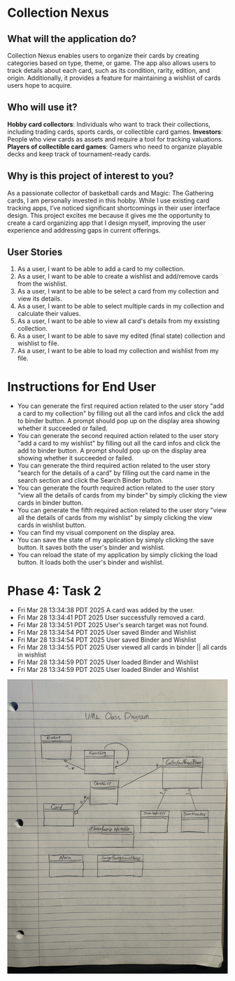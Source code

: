 # Collection Nexus

## What will the application do?

Collection Nexus enables users to organize their cards by creating categories based on type, theme, or game. The app also allows users to track details about each card, such as its condition, rarity, edition, and origin. Additionally, it provides a feature for maintaining a wishlist of cards users hope to acquire.

## Who will use it?

**Hobby card collectors**: Individuals who want to track their collections, including trading cards, sports cards, or collectible card games.
**Investors**: People who view cards as assets and require a tool for tracking valuations.
**Players of collectible card games**: Gamers who need to organize playable decks and keep track of tournament-ready cards.

## Why is this project of interest to you?

As a passionate collector of basketball cards and Magic: The Gathering cards, I am personally invested in this hobby. While I use existing card tracking apps, I’ve noticed significant shortcomings in their user interface design. This project excites me because it gives me the opportunity to create a card organizing app that I design myself, improving the user experience and addressing gaps in current offerings.



## User Stories

1. As a user, I want to be able to add a card to my collection.
2. As a user, I want to be able to create a wishlist and add/remove cards from the wishlist.
3. As a user, I want to be able to be select a card from my collection and view its details. 
4. As a user, I want to be able to select multiple cards in my collection and calculate their values. 
5. As a user, I want to be able to view all card's details from my exsisting collection.
6. As a user, I want to be able to save my edited (final state) collection and wishlist to file. 
7. As a user, I want to be able to load my collection and wishlist from my file.

# Instructions for End User

- You can generate the first required action related to the user story "add a card to my collection" by filling out all the card infos and click the add to binder button. A prompt should pop up on the display area showing whether it succeeded or failed. 
- You can generate the second required action related to the user story "add a card to my wishlist" by filling out all the card infos and click the add to binder button. A prompt should pop up on the display area showing whether it succeeded or failed. 
- You can generate the third required action related to the user story "search for the details of a card" by filling out the card name in the search section and click the Search Binder button. 
- You can generate the fourth required action related to the user story "view all the details of cards from my binder" by simply clicking the view cards in binder button. 
- You can generate the fifth required action related to the user story "view all the details of cards from my wishlist" by simply clicking the view cards in wishlist button. 
- You can find my visual component on the display area.
- You can save the state of my application by simply clicking the save button. It saves both the user's binder and wishlist.
- You can reload the state of my application by simply clicking the load button. It loads both the user's binder and wishlist.


# Phase 4: Task 2
- Fri Mar 28 13:34:38 PDT 2025
A card was added by the user.
- Fri Mar 28 13:34:41 PDT 2025
User successfully removed a card.
- Fri Mar 28 13:34:51 PDT 2025
User's search target was not found.
- Fri Mar 28 13:34:54 PDT 2025
User saved Binder and Wishlist
- Fri Mar 28 13:34:54 PDT 2025
User saved Binder and Wishlist
- Fri Mar 28 13:34:55 PDT 2025
User viewed all cards in binder || all cards in wishlist
- Fri Mar 28 13:34:59 PDT 2025
User loaded Binder and Wishlist
- Fri Mar 28 13:34:59 PDT 2025
User loaded Binder and Wishlist

![UML_DESIGN_DIAGRAM](data/UML_Design_Diagram.jpg)